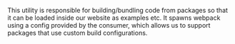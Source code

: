This utility is responsible for building/bundling code from packages so that it can be
loaded inside our website as examples etc. It spawns webpack using a config provided by the consumer,
which allows us to support packages that use custom build configurations.